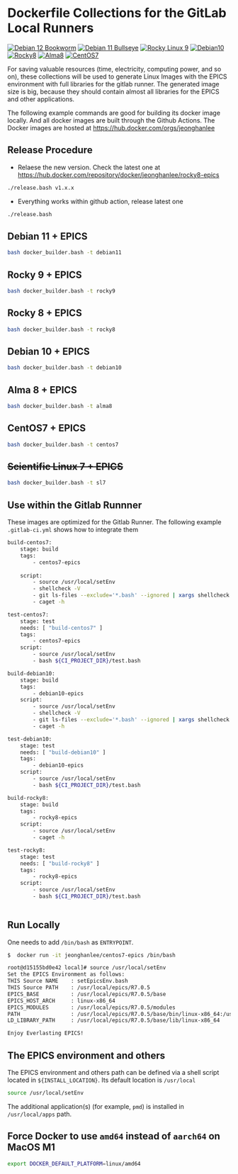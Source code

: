 # Dockerfile Collections for the GitLab Local Runners
[![Debian 12 Bookworm](https://github.com/jeonghanlee/Dockerfiles/actions/workflows/debian12.yml/badge.svg)](https://github.com/jeonghanlee/Dockerfiles/actions/workflows/debian12.yml)
[![Debian 11 Bullseye](https://github.com/jeonghanlee/Dockerfiles/actions/workflows/debian11.yml/badge.svg)](https://github.com/jeonghanlee/Dockerfiles/actions/workflows/debian11.yml)
[![Rocky Linux 9](https://github.com/jeonghanlee/Dockerfiles/actions/workflows/rocky9.yml/badge.svg)](https://github.com/jeonghanlee/Dockerfiles/actions/workflows/rocky9.yml)
[![Debian10](https://github.com/jeonghanlee/Dockerfiles/actions/workflows/debian10.yml/badge.svg)](https://github.com/jeonghanlee/Dockerfiles/actions/workflows/debian10.yml)
[![Rocky8](https://github.com/jeonghanlee/Dockerfiles/actions/workflows/rocky8.yml/badge.svg)](https://github.com/jeonghanlee/Dockerfiles/actions/workflows/rocky8.yml)
[![Alma8](https://github.com/jeonghanlee/Dockerfiles/actions/workflows/alma8.yml/badge.svg)](https://github.com/jeonghanlee/Dockerfiles/actions/workflows/alma8.yml)
[![CentOS7](https://github.com/jeonghanlee/Dockerfiles/actions/workflows/centos7.yml/badge.svg)](https://github.com/jeonghanlee/Dockerfiles/actions/workflows/centos7.yml)

For saving valuable resources (time, electricity, computing power, and so on), these collections will be used to generate Linux Images with the EPICS environment with full libraries for the gitlab runner. The generated image size is big, because they should contain almost all libraries for the EPICS and other applications.

The following example commands are good for building its docker image locally. And all docker images are built through the Github Actions. The Docker images are hosted at https://hub.docker.com/orgs/jeonghanlee

## Release Procedure

* Relaese the new version. Check the latest one at https://hub.docker.com/repository/docker/jeonghanlee/rocky8-epics

```bash
./release.bash v1.x.x
```

* Everything works within github action, release latest one

```bash
./release.bash
```

## Debian 11 + EPICS

```bash
bash docker_builder.bash -t debian11
```

## Rocky 9 + EPICS

```bash
bash docker_builder.bash -t rocky9
```

## Rocky 8 + EPICS

```bash
bash docker_builder.bash -t rocky8
```

## Debian 10 + EPICS

```bash
bash docker_builder.bash -t debian10
```

## Alma 8 + EPICS

```bash
bash docker_builder.bash -t alma8
```

## CentOS7 + EPICS

```bash
bash docker_builder.bash -t centos7
```

## ~~Scientific Linux 7 + EPICS~~

```bash
bash docker_builder.bash -t sl7
```

## Use within the Gitlab Runnner

These images are optimized for the Gitlab Runner. The following example `.gitlab-ci.yml` shows how to integrate them

```bash
build-centos7:
    stage: build
    tags:
        - centos7-epics
    
    script:
        - source /usr/local/setEnv
        - shellcheck -V
        - git ls-files --exclude='*.bash' --ignored | xargs shellcheck  || echo "No script found!"
        - caget -h

test-centos7:
    stage: test
    needs: [ "build-centos7" ]
    tags:
        - centos7-epics
    script:
        - source /usr/local/setEnv
        - bash ${CI_PROJECT_DIR}/test.bash

build-debian10:
    stage: build
    tags:
        - debian10-epics
    script:
        - source /usr/local/setEnv
        - shellcheck -V
        - git ls-files --exclude='*.bash' --ignored | xargs shellcheck  || echo "No script found!"
        - caget -h

test-debian10:
    stage: test
    needs: [ "build-debian10" ]
    tags:
        - debian10-epics
    script:
        - source /usr/local/setEnv
        - bash ${CI_PROJECT_DIR}/test.bash

build-rocky8:
    stage: build
    tags:
        - rocky8-epics
    script:
        - source /usr/local/setEnv
        - caget -h

test-rocky8:
    stage: test
    needs: [ "build-rocky8" ]
    tags:
        - rocky8-epics
    script:
        - source /usr/local/setEnv
        - bash ${CI_PROJECT_DIR}/test.bash
        
```

## Run Locally

One needs to add `/bin/bash` as `ENTRYPOINT`.

```bash
$  docker run -it jeonghanlee/centos7-epics /bin/bash

root@d15155bd0e42 local]# source /usr/local/setEnv 
Set the EPICS Environment as follows:
THIS Source NAME    : setEpicsEnv.bash
THIS Source PATH    : /usr/local/epics/R7.0.5
EPICS_BASE          : /usr/local/epics/R7.0.5/base
EPICS_HOST_ARCH     : linux-x86_64
EPICS_MODULES       : /usr/local/epics/R7.0.5/modules
PATH                : /usr/local/epics/R7.0.5/base/bin/linux-x86_64:/usr/local/sbin:/usr/local/bin:/usr/sbin:/usr/bin:/sbin:/bin
LD_LIBRARY_PATH     : /usr/local/epics/R7.0.5/base/lib/linux-x86_64

Enjoy Everlasting EPICS!
```

## The EPICS environment and others

The EPICS environment and others path can be defined via a shell script located in `${INSTALL_LOCATION}`. Its default location is `/usr/local`

```bash
source /usr/local/setEnv
```

The additional application(s) (for example, `pmd`) is installed in `/usr/local/apps` path.

## Force Docker to use `amd64` instead of `aarch64` on MacOS M1

```bash
export DOCKER_DEFAULT_PLATFORM=linux/amd64
```

